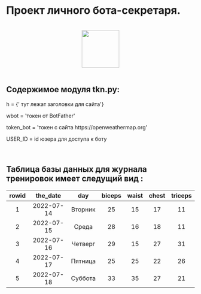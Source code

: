 <h1>Проект личного бота-секретаря.</h1>
<br>
<div id="header" align="center">
<img src='https://media.giphy.com/media/wlR4kWTnwEyY8RwHKM/giphy.gif' width="100"/>
</div>
<br>
<h2>Содержимое модуля tkn.py:</h2>

<p>h = {' тут лежат заголовки для сайта'}</p>
<p>wbot = 'токен от BotFather'</p>
<p>token_bot = 'токен с сайта https://openweathermap.org'</p>
<p>USER_ID = id юзера для доступа к боту</p>
<br>

<h2>Таблица базы данных для журнала тренировок имеет следущий вид :</h2>

| rowid | the_date | day | biceps | waist | chest | triceps |
| :---: | :---: | :---: | :---: | :---: | :---: | :---: |
| 1 | 2022-07-14 | Вторник | 25 | 15 | 17 | 11 |
| 2 | 2022-07-15 | Среда | 28 | 16 | 18 | 11 |
| 3 | 2022-07-16 | Четверг | 29 | 15 | 27 | 31 |
| 4 | 2022-07-17 | Пятница | 25 | 25 | 22 | 26 |
| 5 | 2022-07-18 | Суббота | 33 | 35 | 27 | 21 |
